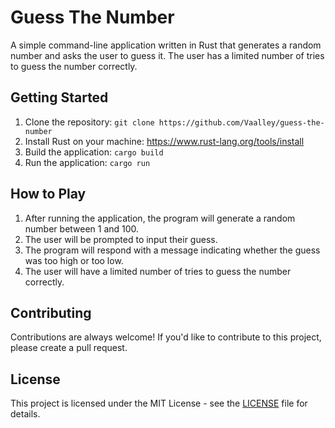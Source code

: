 # Guess The Number

A simple command-line application written in Rust that generates a random number and asks the user to guess it. The user has a limited number of tries to guess the number correctly.

## Getting Started

1. Clone the repository: `git clone https://github.com/Vaalley/guess-the-number`
2. Install Rust on your machine: https://www.rust-lang.org/tools/install
3. Build the application: `cargo build`
4. Run the application: `cargo run`

## How to Play

1. After running the application, the program will generate a random number between 1 and 100.
2. The user will be prompted to input their guess.
3. The program will respond with a message indicating whether the guess was too high or too low.
4. The user will have a limited number of tries to guess the number correctly.

## Contributing

Contributions are always welcome! If you'd like to contribute to this project, please create a pull request.

## License

This project is licensed under the MIT License - see the [LICENSE](LICENSE) file for details.
